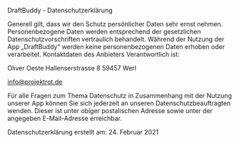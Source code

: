 DraftBuddy - Datenschutzerklärung

Generell gilt, dass wir den Schutz persönlicher Daten sehr ernst nehmen. Personenbezogene Daten werden entsprechend der gesetzlichen Datenschutzvorschriften vertraulich behandelt. Während der Nutzung der App „DraftBuddy“ werden keine personenbezogenen Daten erhoben oder verarbeitet. 
Kontaktdaten des Anbieters
Verantwortlich ist:

Oliver Oeste
Hallenserstrasse 8
59457 Werl

info@projektrot.de

Für alle Fragen zum Thema Datenschutz in Zusammenhang mit der Nutzung unserer App können Sie sich jederzeit an unseren Datenschutzbeauftragten wenden. Dieser ist unter obiger postalischen Adresse sowie unter der angegeben E-Mail-Adresse erreichbar.

Datenschutzerklärung erstellt am: 24. Februar 2021
